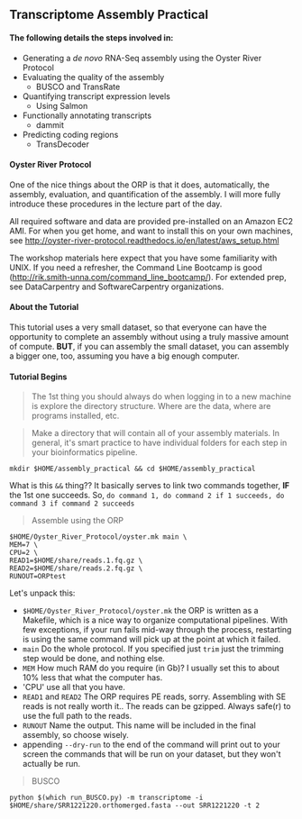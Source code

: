 Transcriptome Assembly Practical
--

#### The following details the steps involved in:

- Generating a _de novo_ RNA-Seq assembly using the Oyster River Protocol
- Evaluating the quality of the assembly
  - BUSCO and TransRate
- Quantifying transcript expression levels
  - Using Salmon
- Functionally annotating transcripts
  - dammit
- Predicting coding regions
  - TransDecoder

#### Oyster River Protocol

One of the nice things about the ORP is that it does, automatically, the assembly, evaluation, and quantification of the assembly. I will more fully introduce these procedures in the lecture part of the day.

All required software and data are provided pre-installed on an Amazon EC2 AMI. For when you get home, and want to install this on your own machines, see http://oyster-river-protocol.readthedocs.io/en/latest/aws_setup.html

The workshop materials here expect that you have some familiarity with UNIX. If you need a refresher, the Command Line Bootcamp is good (http://rik.smith-unna.com/command_line_bootcamp/). For extended prep, see DataCarpentry and SoftwareCarpentry organizations.

#### About the Tutorial

This tutorial uses a very small dataset, so that everyone can have the opportunity to complete an assembly without using a truly massive amount of compute. **BUT**, if you can assembly the small dataset, you can assembly a bigger one, too, assuming you have a big enough computer.

#### Tutorial Begins

> The 1st thing you should always do when logging in to a new machine is explore the directory structure. Where are the data, where are programs installed, etc.

> Make a directory that will contain all of your assembly materials. In general, it's smart practice to have individual folders for each step in your bioinformatics pipeline.

```
mkdir $HOME/assembly_practical && cd $HOME/assembly_practical
```

What is this `&&` thing?? It basically serves to link two commands together, **IF** the 1st one succeeds. So, `do command 1, do command 2 if 1 succeeds, do command 3 if command 2 succeeds`

> Assemble using the ORP

```
$HOME/Oyster_River_Protocol/oyster.mk main \
MEM=7 \
CPU=2 \
READ1=$HOME/share/reads.1.fq.gz \
READ2=$HOME/share/reads.2.fq.gz \
RUNOUT=ORPtest
```

Let's unpack this:

- `$HOME/Oyster_River_Protocol/oyster.mk` the ORP is written as a Makefile, which is a nice way to organize computational pipelines. With few exceptions, if your run fails mid-way through the process, restarting is using the same command will pick up at the point at which it failed.
- `main` Do the whole protocol. If you specified just `trim`
 just the trimming step would be done, and nothing else.
- `MEM` How much RAM do you require (in Gb)? I usually set this to about 10% less that what the computer has.
- 'CPU' use all that you have.
- `READ1` and `READ2` The ORP requires PE reads, sorry. Assembling with SE reads is not really worth it.. The reads can be gzipped. Always safe(r) to use the full path to the reads.
- `RUNOUT` Name the output. This name will be included in the final assembly, so choose wisely.
- appending `--dry-run` to the end of the command will print out to your screen the commands that will be run on your dataset, but they won't actually be run.   

> BUSCO

```
python $(which run_BUSCO.py) -m transcriptome -i $HOME/share/SRR1221220.orthomerged.fasta --out SRR1221220 -t 2
```
